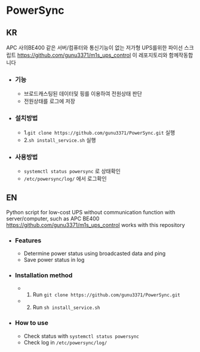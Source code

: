 # PowerSync
## KR
APC 사의BE400 같은 서버/컴퓨터와 통신기능이 없는 저가형 UPS를위한 파이선 스크립트
https://github.com/gunu3371/m1s_ups_control 이 레포지토리와 함께작동합니다
+ ### 기능
  + 브로드캐스팅된 데이터및 핑를 이용하여 전원상태 판단
  + 전원상태를 로그에 저장
+ ### 설치방법
  + 1.```git clone https://github.com/gunu3371/PowerSync.git``` 실행
  + 2.```sh install_service.sh``` 실행
+ ### 사용방법
  + ```systemctl status powersync``` 로 상태확인
  + ```/etc/powersync/log/``` 에서 로그확인
## EN
Python script for low-cost UPS without communication function with server/computer, such as APC BE400
https://github.com/gunu3371/m1s_ups_control works with this repository
+ ### Features
  + Determine power status using broadcasted data and ping
  + Save power status in log
+ ### Installation method
  + 1. Run ```git clone https://github.com/gunu3371/PowerSync.git```
  + 2. Run ```sh install_service.sh```
+ ### How to use
  + Check status with ```systemctl status powersync```
  + Check log in ```/etc/powersync/log/```

